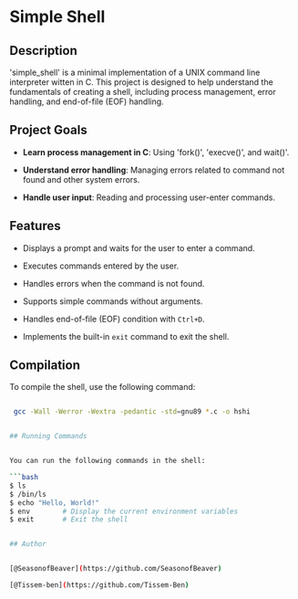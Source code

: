 # Simple Shell

## Description
 
'simple_shell' is a minimal implementation of a UNIX command line interpreter witten in C. This project is designed to help understand the fundamentals of creating a    shell, including process management, error handling, and end-of-file (EOF) handling.



## Project Goals
 

 - **Learn process management in C**: Using 'fork()', 'execve()', and wait()'.
 
 - **Understand error handling**: Managing errors related to command not found and other system errors.
 
 - **Handle user input**: Reading and processing user-enter commands.


## Features


 - Displays a prompt and waits for the user to enter a command.
 
 - Executes commands entered by the user.
 
 - Handles errors when the command is not found.
 
 - Supports simple commands without arguments.
 
 - Handles end-of-file (EOF) condition with `Ctrl+D`.
 
 - Implements the built-in `exit` command to exit the shell.


## Compilation


 To compile the shell, use the following command:

```bash

 gcc -Wall -Werror -Wextra -pedantic -std=gnu89 *.c -o hshi


## Running Commands


You can run the following commands in the shell:

```bash
$ ls
$ /bin/ls
$ echo "Hello, World!"
$ env        # Display the current environment variables
$ exit       # Exit the shell


## Author 


[@SeasonofBeaver](https://github.com/SeasonofBeaver)

[@Tissem-ben](https://github.com/Tissem-Ben)
